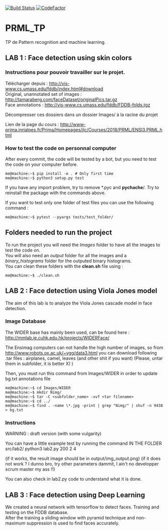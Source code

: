 [![Build Status](https://semaphoreci.com/api/v1/antoninklopp/prml_tp/branches/master/badge.svg)](https://semaphoreci.com/antoninklopp/prml_tp)
[![CodeFactor](https://www.codefactor.io/repository/github/antoninklopp/prml_tp/badge)](https://www.codefactor.io/repository/github/antoninklopp/prml_tp)

# PRML_TP
TP de Pattern recognition and machine learning.

## LAB 1 : Face detection using skin colors

### Instructions pour pouvoir travailler sur le projet.

Télécharger depuis : http://vis-www.cs.umass.edu/fddb/index.html#download  
Original, unannotated set of images : http://tamaraberg.com/faceDataset/originalPics.tar.gz   
Face annotations : http://vis-www.cs.umass.edu/fddb/FDDB-folds.tgz    

Décompresser ces dossiers dans un dossier Images/ à la racine du projet  

Lien de la page du cours : http://www-prima.inrialpes.fr/Prima/Homepages/jlc/Courses/2018/PRML/ENSI3.PRML.html

### How to test the code on personnal computer
After every commit, the code will be tested by a bot, but you need to test the code on your computer before.

```console
me@machine:~$ pip install -e . # Only first time
me@machine:~$ python3 setup.py test
```

If you have any import problem, try to remove *.pyc and __pychache__/. Try to reinstall the package with the commands above.  

If you want to test only one folder of test files you can use the following command :  
```console
me@machine:~$ pytest --pyargs tests/test_folder/
```

## Folders needed to run the project

To run the project you will need the *Images* folder to have all the images to test the code on.  
You will also need an *output* folder for all the images and a *binary_histograms* folder for
the outputed binary histograms.  
You can clean these folders with the **clean.sh** file using :  
```console
me@machine:~$ ./clean.sh
```

## LAB 2 : Face detection using Viola Jones model

The aim of this lab is to analyze the Viola Jones cascade model in face detection.

### Image Database
The WIDER base has mainly been used, can be found here : http://mmlab.ie.cuhk.edu.hk/projects/WIDERFace/

The Ensimag computers can not handle the high number of images, so from http://www.robots.ox.ac.uk/~vgg/data3.html
you can download following .tar files : airplanes, camel, leaves (and other shit if you want)
(Please, untar them in subfolder, it is better X) )


Then, you must run this command from Images/WIDER in order to update bg.txt annotations file

```console
me@machine:~$ cd Images/WIDER
me@machine:~$ mkdir Nimg/
me@machine:~$ tar -C <subfolder_name> -xvf <tar filename>
me@machine:~$ cd ../
me@machine:~$ find . -name \*.jpg -print | grep "Nimg/" | shuf -n 9438 > bg.txt
```

### Instructions

WARNING : draft version (with some vulgarity)

You can have a little example test by running the command IN THE FOLDER src/lab2/
python3 lab2.py 200 2 4

(if it works, the result image should be in output/img_output.png)
(if it does not work ? I dunno bro, try other parameters dammit, I ain't no developper scrum master my ass !!)

You can also check in lab2.py code to understand what it is done.


<!--  TODO : put full instructions for lab2 here -->

## LAB 3 : Face detection using Deep Learning

We created a neural network with tensorflow to detect faces. Training and testing on the FDDB database.  
After the training a sliding window with pyramid technique and non-maximum suppression is used to find faces accurately. 

